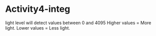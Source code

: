 # Activity4-integ

light level will detect values between 0 and 4095
Higher values = More light.
Lower values = Less light.
